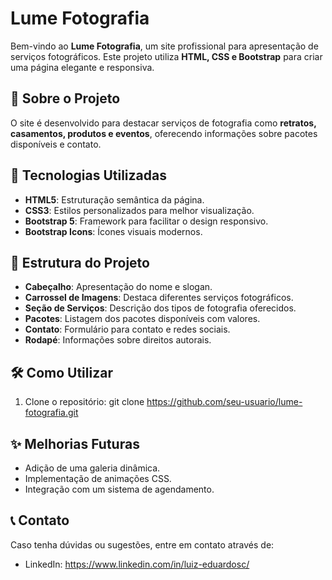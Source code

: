 # Lume Fotografia

Bem-vindo ao **Lume Fotografia**, um site profissional para apresentação de serviços fotográficos. Este projeto utiliza **HTML, CSS e Bootstrap** para criar uma página elegante e responsiva.

## 📌 Sobre o Projeto
O site é desenvolvido para destacar serviços de fotografia como **retratos, casamentos, produtos e eventos**, oferecendo informações sobre pacotes disponíveis e contato.

## 🚀 Tecnologias Utilizadas
- **HTML5**: Estruturação semântica da página.
- **CSS3**: Estilos personalizados para melhor visualização.
- **Bootstrap 5**: Framework para facilitar o design responsivo.
- **Bootstrap Icons**: Ícones visuais modernos.

## 🎨 Estrutura do Projeto
- **Cabeçalho**: Apresentação do nome e slogan.
- **Carrossel de Imagens**: Destaca diferentes serviços fotográficos.
- **Seção de Serviços**: Descrição dos tipos de fotografia oferecidos.
- **Pacotes**: Listagem dos pacotes disponíveis com valores.
- **Contato**: Formulário para contato e redes sociais.
- **Rodapé**: Informações sobre direitos autorais.

## 🛠 Como Utilizar
1. Clone o repositório:
   git clone https://github.com/seu-usuario/lume-fotografia.git

## ✨ Melhorias Futuras
- Adição de uma galeria dinâmica.
- Implementação de animações CSS.
- Integração com um sistema de agendamento.

## 📞 Contato
Caso tenha dúvidas ou sugestões, entre em contato através de:
- LinkedIn: https://www.linkedin.com/in/luiz-eduardosc/





